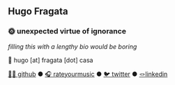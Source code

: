 ## Hugo Fragata

### 🌞 unexpected virtue of ignorance

_filling this with a lengthy bio would be boring_

📧 hugo [at] fragata [dot] casa 

[👨‍💻 github](https://github.com/hugofragata) ● [🎧 rateyourmusic](https://rateyourmusic.com/~hmmmm) ● [🐦 twitter](https://twitter.com/fragata___) ● [🪢linkedin](https://www.linkedin.com/in/hugo-fragata/)
